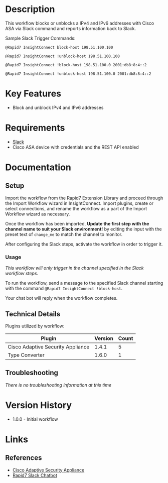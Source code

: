 # Description

This workflow blocks or unblocks a IPv4 and IPv6 addresses with Cisco ASA via Slack command and reports information back to Slack.

Sample Slack Trigger Commands:

`@Rapid7 InsightConnect block-host 198.51.100.100`

`@Rapid7 InsightConnect !unblock-host 198.51.100.100`

`@Rapid7 InsightConnect !block-host 198.51.100.0 2001:db8:8:4::2`

`@Rapid7 InsightConnect !unblock-host 198.51.100.0 2001:db8:8:4::2`

# Key Features

* Block and unblock IPv4 and IPv6 addresses

# Requirements

* [Slack](https://insightconnect.help.rapid7.com/docs/configure-slack-for-chatops)
* Cisco ASA device with credentials and the REST API enabled

# Documentation

## Setup

Import the workflow from the Rapid7 Extension Library and proceed through the Import Workflow wizard in InsightConnect. Import plugins, create or select connections, and rename the workflow as a part of the Import Workflow wizard as necessary.

Once the workflow has been imported, **Update the first step with the channel name to suit your Slack environment!** by editing the input with the preset text of `change_me` to match the channel to monitor.

After configuring the Slack steps, activate the workflow in order to trigger it.


### Usage

*This workflow will only trigger in the channel specified in the Slack workflow steps.*

To run the workflow, send a message to the specified Slack channel starting with the command `@Rapid7 InsightConnect !block-host`.


Your chat bot will reply when the workflow completes.

## Technical Details

Plugins utilized by workflow:

|Plugin|Version|Count|
|----|----|--------|
|Cisco Adaptive Security Appliance|1.4.1|5|
|Type Converter|1.6.0|1|


## Troubleshooting

_There is no troubleshooting information at this time_

# Version History

* 1.0.0 - Initial workflow

# Links

## References

* [Cisco Adaptive Security Appliance](https://www.cisco.com/c/en/us/products/security/adaptive-security-appliance-asa-software/index.html)
* [Rapid7 Slack Chatbot](https://insightconnect.help.rapid7.com/docs/configure-slack-for-chatops)
